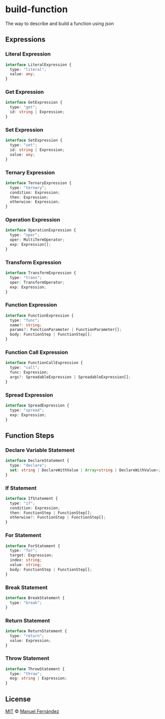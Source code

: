 # build-function

The way to describe and build a function using json

## Expressions

### Literal Expression

```typescript
interface LiteralExpression {
  type: "literal";
  value: any;
}
```

### Get Expression

```typescript
interface GetExpression {
  type: "get";
  id: string | Expression;
}
```

### Set Expression

```typescript
interface SetExpression {
  type: "set";
  id: string | Expression;
  value: any;
}
```

### Ternary Expression

```typescript
interface TernaryExpression {
  type: "ternary";
  condition: Expression;
  then: Expression;
  otherwise: Expression;
}
```

### Operation Expression

```typescript
interface OperationExpression {
  type: "oper";
  oper: MultiTermOperator;
  exp: Expression[];
}
```

### Transform Expression

```typescript
interface TransformExpression {
  type: "trans";
  oper: TransformOperator;
  exp: Expression;
}
```

### Function Expression

```typescript
interface FunctionExpression {
  type: "func";
  name?: string;
  params?: FunctionParameter | FunctionParameter[];
  body: FunctionStep | FunctionStep[];
}
```

### Function Call Expression

```typescript
interface FunctionCallExpression {
  type: "call";
  func: Expression;
  args?: SpreadableExpression | SpreadableExpression[];
}
```

### Spread Expression

```typescript
interface SpreadExpression {
  type: "spread";
  exp: Expression;
}
```

## Function Steps

### Declare Variable Statement

```typescript
interface DeclareStatement {
  type: "declare";
  set: string | DeclareWithValue | Array<string | DeclareWithValue>;
}
```

### If Statement

```typescript
interface IfStatement {
  type: "if";
  condition: Expression;
  then: FunctionStep | FunctionStep[];
  otherwise?: FunctionStep | FunctionStep[];
}
```

### For Statement

```typescript
interface ForStatement {
  type: "for";
  target: Expression;
  index: string;
  value: string;
  body: FunctionStep | FunctionStep[];
}
```

### Break Statement

```typescript
interface BreakStatement {
  type: "break";
}
```

### Return Statement

```typescript
interface ReturnStatement {
  type: "return";
  value: Expression;
}
```

### Throw Statement

```typescript
interface ThrowStatement {
  type: "throw";
  msg: string | Expression;
}
```

## License

[MIT](LICENCE) &copy; [Manuel Fernández](https://github.com/manferlo81)
